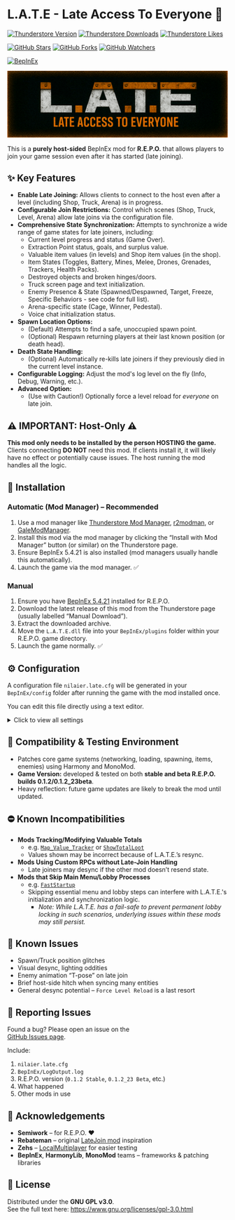# L.A.T.E - Late Access To Everyone 🚀

<!-- Thunderstore stats -->
[![Thunderstore Version](https://img.shields.io/thunderstore/v/Nilaier/L_A_T_E?style=for-the-badge&logo=thunderstore&logoColor=white)](https://thunderstore.io/c/repo/p/Nilaier/LATE/)
[![Thunderstore Downloads](https://img.shields.io/thunderstore/dt/Nilaier/L_A_T_E?style=for-the-badge&logo=thunderstore&logoColor=white)](https://thunderstore.io/c/repo/p/Nilaier/LATE/)
[![Thunderstore Likes](https://img.shields.io/thunderstore/likes/Nilaier/L_A_T_E?style=for-the-badge&logo=thunderstore&logoColor=white)](https://thunderstore.io/c/repo/p/Nilaier/LATE/)

<!-- GitHub stats -->
[![GitHub Stars](https://img.shields.io/github/stars/NilaierMusic/L.A.T.E?style=for-the-badge&logo=github)](https://github.com/NilaierMusic/L.A.T.E/stargazers)
[![GitHub Forks](https://img.shields.io/github/forks/NilaierMusic/L.A.T.E?style=for-the-badge&logo=github)](https://github.com/NilaierMusic/L.A.T.E/network/members)
[![GitHub Watchers](https://img.shields.io/github/watchers/NilaierMusic/L.A.T.E?style=for-the-badge&logo=github)](https://github.com/NilaierMusic/L.A.T.E/watchers)

<!-- Framework -->
[![BepInEx](https://img.shields.io/badge/BepInEx-5.4.21-blue.svg?style=flat-square)](https://github.com/BepInEx/BepInEx)

<p align="center">
  <img src="https://raw.githubusercontent.com/NilaierMusic/L.A.T.E/main/banner.png" alt="L.A.T.E Banner" />
</p>

This is a **purely host-sided** BepInEx mod for **R.E.P.O.** that allows players to join your game session even after it has started (late joining).


## ✨ Key Features
* **Enable Late Joining:** Allows clients to connect to the host even after a level (including Shop, Truck, Arena) is in progress.
* **Configurable Join Restrictions:** Control which scenes (Shop, Truck, Level, Arena) allow late joins via the configuration file.
* **Comprehensive State Synchronization:** Attempts to synchronize a wide range of game states for late joiners, including:
  * Current level progress and status (Game Over).
  * Extraction Point status, goals, and surplus value.
  * Valuable item values (in levels) and Shop item values (in the shop).
  * Item States (Toggles, Battery, Mines, Melee, Drones, Grenades, Trackers, Health Packs).
  * Destroyed objects and broken hinges/doors.
  * Truck screen page and text initialization.
  * Enemy Presence & State (Spawned/Despawned, Target, Freeze, Specific Behaviors - see code for full list).
  * Arena-specific state (Cage, Winner, Pedestal).
  * Voice chat initialization status.
* **Spawn Location Options:**
  * (Default) Attempts to find a safe, unoccupied spawn point.
  * (Optional) Respawn returning players at their last known position (or death head).
* **Death State Handling:**  
  * (Optional) Automatically re-kills late joiners if they previously died in the current level instance.
* **Configurable Logging:** Adjust the mod's log level on the fly (Info, Debug, Warning, etc.).
* **Advanced Option:**  
  * (Use with Caution!) Optionally force a level reload for *everyone* on late join.


## ⚠️ IMPORTANT: Host-Only ⚠️
**This mod only needs to be installed by the person HOSTING the game.**  
Clients connecting **DO NOT** need this mod. If clients install it, it will likely have no effect or potentially cause issues. The host running the mod handles all the logic.


## 💾 Installation
### Automatic (Mod Manager) – Recommended
1. Use a mod manager like [Thunderstore Mod Manager](https://www.overwolf.com/app/Thunderstore-Thunderstore_Mod_Manager), [r2modman](https://github.com/ebkr/r2modmanPlus/releases/latest), or [GaleModManager](https://github.com/Krystilize/GaleModManager/releases/latest).
2. Install this mod via the mod manager by clicking the “Install with Mod Manager” button (or similar) on the Thunderstore page.
3. Ensure BepInEx 5.4.21 is also installed (mod managers usually handle this automatically).
4. Launch the game via the mod manager. ✅

### Manual
1. Ensure you have [BepInEx 5.4.21](https://thunderstore.io/c/repo/p/BepInEx/BepInExPack/) installed for R.E.P.O.
2. Download the latest release of this mod from the Thunderstore page (usually labelled “Manual Download”).
3. Extract the downloaded archive.
4. Move the `L.A.T.E.dll` file into your `BepInEx/plugins` folder within your R.E.P.O. game directory.
5. Launch the game normally. ✅


## ⚙️ Configuration
A configuration file `nilaier.late.cfg` will be generated in your `BepInEx/config` folder after running the game with the mod installed once.

You can edit this file directly using a text editor.

<details>
<summary>Click to view all settings</summary>

### [General]
* `Allow in shop`: (Default: `true`)
* `Allow in truck`: (Default: `true`)
* `Allow in level`: (Default: `true`)
* `Allow in arena`: (Default: `true`)

### [Late Join Behavior]
* `Kill If Previously Dead`: (Default: `true`)
* `Spawn At Last Position`: (Default: `true`)

### [Advanced (Use With Caution)]
* `Force Level Reload on Late Join`: (Default: `false`) **HIGHLY DISRUPTIVE!**

### [Debugging]
* `Log Level`: (Default: `Info`)
</details>


## 🤝 Compatibility & Testing Environment
* Patches core game systems (networking, loading, spawning, items, enemies) using Harmony and MonoMod.
* **Game Version:** developed & tested on both **stable and beta R.E.P.O. builds 0.1.2/0.1.2_23beta**.
* Heavy reflection: future game updates are likely to break the mod until updated.


## ⛔ Known Incompatibilities
* **Mods Tracking/Modifying Valuable Totals**
  * e.g. [`Map_Value_Tracker`](https://thunderstore.io/c/repo/p/Tansinator/Map_Value_Tracker/) or [`ShowTotalLoot`](https://thunderstore.io/c/repo/p/itsageba/ShowTotalLoot/)
  * Values shown may be incorrect because of L.A.T.E.’s resync.
* **Mods Using Custom RPCs without Late-Join Handling**
  * Late joiners may desync if the other mod doesn’t resend state.
* **Mods that Skip Main Menu/Lobby Processes**
  * e.g. [`FastStartup`](https://thunderstore.io/c/repo/p/Kesomannen/FastStartup/)
  * Skipping essential menu and lobby steps can interfere with L.A.T.E.'s initialization and synchronization logic.
    * _Note: While L.A.T.E. has a fail-safe to prevent permanent lobby locking in such scenarios, underlying issues within these mods may still persist._


## 🤔 Known Issues
* Spawn/Truck position glitches
* Visual desync, lighting oddities
* Enemy animation “T-pose” on late join
* Brief host-side hitch when syncing many entities
* General desync potential – `Force Level Reload` is a last resort


## 🐛 Reporting Issues
Found a bug? Please open an issue on the  
[GitHub Issues page](https://github.com/NilaierMusic/L.A.T.E/issues).

Include:
1. `nilaier.late.cfg`
2. `BepInEx/LogOutput.log`
3. R.E.P.O. version (`0.1.2 Stable`, `0.1.2_23 Beta`, etc.)
4. What happened
5. Other mods in use


## 🙏 Acknowledgements
* **Semiwork** – for R.E.P.O. ❤️  
* **Rebateman** – original [LateJoin mod](https://thunderstore.io/c/repo/p/Rebateman/LateJoin/) inspiration  
* **Zehs** – [LocalMultiplayer](https://thunderstore.io/c/repo/p/Zehs/LocalMultiplayer/) for easier testing  
* **BepInEx**, **HarmonyLib**, **MonoMod** teams – frameworks & patching libraries  


## 📜 License
Distributed under the **GNU GPL v3.0**.  
See the full text here: <https://www.gnu.org/licenses/gpl-3.0.html>